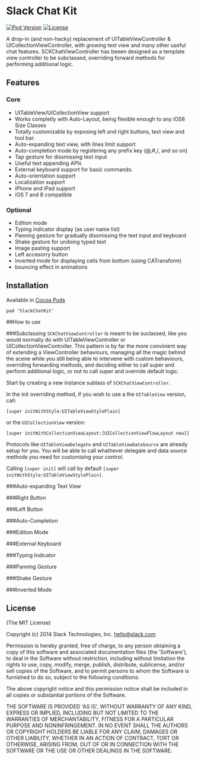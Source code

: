 Slack Chat Kit
=============================================
[![Pod Version](http://img.shields.io/cocoapods/v/SlackChatKit.svg)](https://cocoadocs.org/docsets/SlackChatKit)
[![License](http://img.shields.io/badge/license-MIT-blue.svg)](http://opensource.org/licenses/MIT)

A drop-in (and non-hacky) replacement of UITableViewController & UICollectionViewController, with growing text view and many other useful chat features. SCKChatViewController has beeen designed as a template view controller to be subclassed, overriding forward methods for performing additional logic.

## Features

### Core
- UITableView/UICollectionView support
- Works completly with Auto-Layout, being flexible enough to any iOS8 Size Classes
- Totally customizable by exposing left and right buttons, text view and tool bar.
- Auto-expanding text view, with lines limit support
- Auto-completion mode by registering any prefix key (@,#,/, and so on)
- Tap gesture for dissmissing text input
- Useful text appending APIs
- External keyboard support for basic commands.
- Auto-orientation support
- Localization support
- iPhone and iPad support
- iOS 7 and 8 compatible

### Optional
- Edition mode
- Typing indicator display (as user name list)
- Panning gesture for gradually dissmissing the text input and keyboard
- Shake gesture for undoing typed text
- Image pasting support
- Left accesorry button
- Inverted mode for displaying cells from bottom (using CATransform)
- bouncing effect in animations

## Installation

Available in [Cocoa Pods](http://cocoapods.org/?q=SlackChatKit)
```
pod 'SlackChatKit'
```

##How to use

###Subclassing
`SCKChatViewController` is meant to be suclassed, like you would normally do with UITableViewController or UICollectionViewController. This pattern is by far the more convinient way of extending a ViewController behaviours, managing all the magic behind the scene while you still being able to intervene with custom behaviours, overriding forwarding methods, and deciding either to call super and  perform additional logic, or not to call super and override default logic.

Start by creating a new instance sublass of `SCKChatViewController`.

In the init overriding method, if you wish to use a the `UITableView` version, call:
```
[super initWithStyle:UITableViewStylePlain]
```

or the `UICollectionView` version:
```
[super initWithCollectionViewLayout:[UICollectionViewFlowLayout new]]
```


Protocols like `UITableViewDelegate` and `UITableViewDataSource` are already setup for you. You will be able to call whathever delegate and data source methods you need for customising your control.

Calling `[super init]` will call by default `[super initWithStyle:UITableViewStylePlain]`.


###Auto-expanding Text View 

###Right Button

###Left Button

###Auto-Completion

###Edition Mode

###External Keyboard

###Typing Indicator

###Panning Gesture

###Shake Gesture

###Inverted Mode


## License
(The MIT License)

Copyright (c) 2014 Slack Technologies, Inc. <hello@slack.com>

Permission is hereby granted, free of charge, to any person obtaining a copy of this software and associated documentation files (the 'Software'), to deal in the Software without restriction, including without limitation the rights to use, copy, modify, merge, publish, distribute, sublicense, and/or sell copies of the Software, and to permit persons to whom the Software is furnished to do so, subject to the following conditions:

The above copyright notice and this permission notice shall be included in all copies or substantial portions of the Software.

THE SOFTWARE IS PROVIDED 'AS IS', WITHOUT WARRANTY OF ANY KIND, EXPRESS OR IMPLIED, INCLUDING BUT NOT LIMITED TO THE WARRANTIES OF MERCHANTABILITY, FITNESS FOR A PARTICULAR PURPOSE AND NONINFRINGEMENT. IN NO EVENT SHALL THE AUTHORS OR COPYRIGHT HOLDERS BE LIABLE FOR ANY CLAIM, DAMAGES OR OTHER LIABILITY, WHETHER IN AN ACTION OF CONTRACT, TORT OR OTHERWISE, ARISING FROM, OUT OF OR IN CONNECTION WITH THE SOFTWARE OR THE USE OR OTHER DEALINGS IN THE SOFTWARE.
